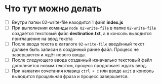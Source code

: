 # Что тут можно делать

- [ ] Внутри папки 02-write-file находится 1 файл **index.js**
- [ ] При выполнении команды ```node 02-write-file``` в папке  ```02-write-file``` создаётся текстовый файл **destination.txt**, а в консоль выводится приглашение на ввод текста
- [ ] После ввода текста в каталоге ```02-write-file``` введённый текст должен быть записан в созданный ранее файл. Процесс не завершается и ждёт нового ввода.
- [ ] После следующего ввода созданный изначально текстовый файл дополняется новым текстом, процесс продолжает ждать ввод.
- [ ] При нажатии сочетания клавиш ```ctrl + c``` или вводе ```exit``` в консоль выводится прощальная фраза и процесс завершается.
